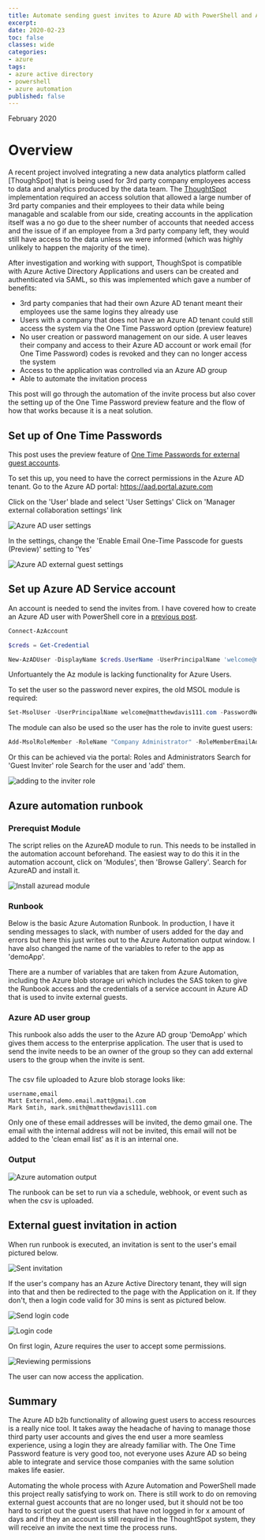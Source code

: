 ```yaml
---
title: Automate sending guest invites to Azure AD with PowerShell and Azure automation
excerpt:
date: 2020-02-23
toc: false
classes: wide
categories:
- azure
tags:
- azure active directory
- powershell
- azure automation
published: false
---
```

February 2020

# Overview

A recent project involved integrating a new data analytics platform called [ThoughSpot] that is being used for 3rd party company employees access to data and analytics produced by the data team. The [ThoughtSpot] implementation required an access solution that allowed a large number of 3rd party companies and their employees to their data while being managable and scalable from our side, creating accounts in the application itself was a no go due to the sheer number of accounts that needed access and the issue of if an employee from a 3rd party company left, they would still have access to the data unless we were informed (which was highly unlikely to happen the majority of the time).

After investigation and working with support, ThoughSpot is compatible with Azure Active Directory Applications and users can be created and authenticated via SAML, so this was implemented which gave a number of benefits:

* 3rd party companies that had their own Azure AD tenant meant their employees use the same logins they already use
* Users with a company that does not have an Azure AD tenant could still access the system via the One Time Password option (preview feature)
* No user creation or password management on our side. A user leaves their company and access to their Azure AD account or work email (for One Time Password) codes is revoked and they can no longer access the system
* Access to the application was controlled via an Azure AD group
* Able to automate the invitation process

This post will go through the automation of the invite process but also cover the setting up of the One Time Password preview feature and the flow of how that works because it is a neat solution.

## Set up of One Time Passwords

This post uses the preview feature of [One Time Passwords for external guest accounts].

To set this up, you need to have the correct permissions in the Azure AD tenant. Go to the Azure AD portal: https://aad.portal.azure.com

Click on the 'User' blade and select 'User Settings'
Click on 'Manager external collaboration settings' link

![Azure AD user settings](/images/azuread-guest-invite/user-settings.png)

In the settings, change the 'Enable Email One-Time Passcode for guests (Preview)' setting to 'Yes'

![Azure AD external guest settings](/images/azuread-guest-invite/external-settings.png)

## Set up Azure AD Service account

An account is needed to send the invites from. I have covered how to create an Azure AD user with PowerShell core in a [previous post].

```powershell
Connect-AzAccount

$creds = Get-Credential

New-AzADUser -DisplayName $creds.UserName -UserPrincipalName 'welcome@matthewdavis111.com' -MailNickname $creds.UserName -Password $creds.Password -ForceChangePasswordNextLogin:$false
```

Unfortuantely the Az module is lacking functionality for Azure Users.

To set the user so the password never expires, the old MSOL module is required:

```powershell
Set-MsolUser -UserPrincipalName welcome@matthewdavis111.com -PasswordNeverExpires $true
```

The module can also be used so the user has the role to invite guest users:

```powershell
Add-MsolRoleMember -RoleName "Company Administrator" -RoleMemberEmailAddress "welcome@matthewdavis111.com"
```

Or this can be achieved via the portal:
Roles and Administrators
Search for 'Guest Inviter' role
Search for the user and 'add' them.

![adding to the inviter role](/images/azuread-guest-invite/inviter-role.png)

## Azure automation runbook

### Prerequist Module

The script relies on the AzureAD module to run. This needs to be installed in the automation account beforehand.
The easiest way to do this it in the automation account, click on 'Modules', then 'Browse Gallery'. Search for AzureAD and install it.

![Install azuread module](/images/azuread-guest-invite/azuread-module.png)

### Runbook

Below is the basic Azure Automation Runbook. In production, I have it sending messages to slack, with number of users added for the day and errors but here this just writes out to the Azure Automation output window. I have also changed the name of the variables to refer to the app as 'demoApp'.

<script src="https://gist.github.com/MatthewJDavis/7b6b5be967628d7a97d4c4dd239bd732.js"></script>

There are a number of variables that are taken from Azure Automation, including the Azure blob storage uri which includes the SAS token to give the Runbook access and the credentials of a service account in Azure AD that is used to invite external guests.

### Azure AD user group

This runbook also adds the user to the Azure AD group 'DemoApp' which gives them access to the enterprise application. The user that is used to send the invite needs to be an owner of the group so they can add external users to the group when the invite is sent.

###

The csv file uploaded to Azure blob storage looks like:

```csv
username,email
Matt External,demo.email.matt@gmail.com
Mark Smtih, mark.smith@matthewdavis111.com
```

Only one of these email addresses will be invited, the demo gmail one. The email with the internal address will not be invited, this email will not be added to the 'clean email list' as it is an internal one.

### Output

![Azure automation output](/images/azuread-guest-invite/output.png)

The runbook can be set to run via a schedule, webhook, or event such as when the csv is uploaded.

## External guest invitation in action

When run runbook is executed, an invitation is sent to the user's email pictured below.

![Sent invitation](/images/azuread-guest-invite/invitation.png)

If the user's company has an Azure Active Directory tenant, they will sign into that and then be redirected to the page with the Application on it.
If they don't, then a login code valid for 30 mins is sent as pictured below.

![Send login code](/images/azuread-guest-invite/send-code.png)

![Login code](/images/azuread-guest-invite/sent-code.png)

On first login, Azure requires the user to accept some permissions.

![Reviewing permissions](/images/azuread-guest-invite/permissions.png)

The user can now access the application.

## Summary

The Azure AD b2b functionality of allowing guest users to access resources is a really nice tool. It takes away the headache of having to manage those third party user accounts and gives the end user a more seamless experience, using a login they are already familiar with. The One Time Password feature is very good too, not everyone uses Azure AD so being able to integrate and service those companies with the same solution makes life easier.

Automating the whole process with Azure Automation and PowerShell made this project really satisfying to work on. There is still work to do on removing external guest accounts that are no longer used, but it should not be too hard to script out the guest users that have not logged in for x amount of days and if they an account is still required in the ThoughtSpot system, they will receive an invite the next time the process runs.

[One Time Passwords for external guest accounts]: https://docs.microsoft.com/en-us/azure/active-directory/b2b/one-time-passcode
[ThoughtSpot]: https://www.thoughtspot.com/
[previous post]: https://matthewdavis111.com/powershell/manage-azure-ad-powershell-core/